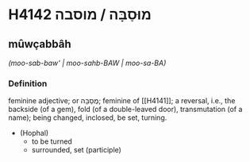 # H4142 מוּסַבָּה / מוסבה

## mûwçabbâh

_(moo-sab-baw' | moo-sahb-BAW | moo-sa-BA)_

### Definition

feminine adjective; or מֻסַבָּה; feminine of [[H4141]]; a reversal, i.e., the backside (of a gem), fold (of a double-leaved door), transmutation (of a name); being changed, inclosed, be set, turning.

- (Hophal)
    - to be turned
    - surrounded, set (participle)
